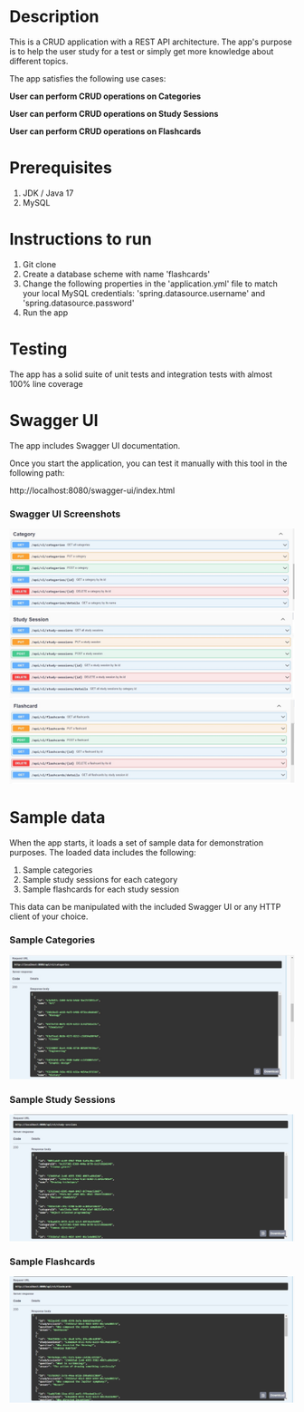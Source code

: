 # Description

This is a CRUD application with a REST API architecture. 
The app's purpose is to help the user study for a test 
or simply get more knowledge about different topics.

The app satisfies the following use cases:

**User can perform CRUD operations on Categories**

**User can perform CRUD operations on Study Sessions**

**User can perform CRUD operations on Flashcards**

# Prerequisites
1) JDK / Java 17
2) MySQL

# Instructions to run
1) Git clone
2) Create a database scheme with name 'flashcards' 
3) Change the following properties in the 'application.yml' file to match your local MySQL credentials: 
'spring.datasource.username' and 'spring.datasource.password' 
5) Run the app

# Testing
The app has a solid suite of unit tests and integration tests with almost 100% line coverage

# Swagger UI
The app includes Swagger UI documentation. 

Once you start the application, you can test it manually with this tool in the following path:

http://localhost:8080/swagger-ui/index.html

### Swagger UI Screenshots
![Swagger UI Caterogy resource](/src/main/resources/static/images/swagger-category.jpg)
![Swagger UI Study Session resource](/src/main/resources/static/images/swagger-study-session.jpg)
![Swagger UI Flashcard resource](/src/main/resources/static/images/swagger-flashcard.jpg)

# Sample data
When the app starts, it loads a set of sample data for demonstration purposes.
The loaded data includes the following:
1) Sample categories
2) Sample study sessions for each category
3) Sample flashcards for each study session

This data can be manipulated with the included Swagger UI or any HTTP client of your choice.

### Sample Categories
![Swagger UI Category sample data](/src/main/resources/static/images/swagger-categories.jpg)
### Sample Study Sessions
![Swagger UI Study Session sample data](/src/main/resources/static/images/swagger-study-sessions.jpg)
### Sample Flashcards
![Swagger UI Flashcard sample data](/src/main/resources/static/images/swagger-flashcards.jpg)


